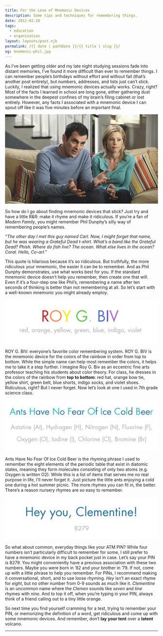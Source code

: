 ```yaml
---
title: For the Love of Mnemonic Devices
description: Some tips and techniques for remembering things.
date: 2012-02-28
tags: 
  - education
  - organization
layout: layouts/post.njk
permalink: /{{ date | pathDate }}/{{ title | slug }}/
og: mnemonic-phil.jpg
---
```


As I’ve been getting older and my late night studying sessions fade into distant memories, I’ve found it more difficult than ever to remember things. I can remember people’s birthdays without effort and without fail (that’s another post entirely), but numbers, addresses, and lists just can’t stick. Luckily, I realized that using mnemonic devices actually works. Crazy, right? Most of the facts I learned in school are long gone, either gathering dust somewhere in the deepest confines of my brain’s filing cabinet or lost entirely. However, any facts I associated with a mnemonic device I can spout off like it was five minutes before an important final.

![Phil and Claire from Modern Family](/img/mnemonic-phil.jpg)

So how do I go about finding mnemonic devices that stick? Just try and have a little R&R: make it rhyme and make it ridiculous. If you’re a fan of _Modern Family_, you might remember Phil Dunphy’s silly way of remembering people’s names.

_“The other day I met this guy named Carl. Now, I might forget that name, but he was wearing a Grateful Dead t-shirt. What’s a band like the Grateful Dead? Phish. Where do fish live? The ocean. What else lives in the ocean? Coral. Hello, Co-arl.”_

This quote is hilarious because it’s so ridiculous. But truthfully, the more ridiculous your mnemonic, the easier it can be to remember. And as Phil Dunphy demonstrates, use what works best for you. If the standard mnemonic device doesn’t help you remember, then create one that will. Even if it’s a four-step one like Phil’s, remembering a name after ten seconds of thinking is better than not remembering at all. So let’s start with a well-known mnemonic you might already employ.

![Roy G. Biv](/img/mnemonic-1.jpg)

ROY G. BIV: everyone’s favorite color remembering system. ROY G. BIV is the mnemonic device for the colors of the rainbow in order from top to bottom. While the simple name can help most remember the colors, it helps me to take it a step further. I imagine Roy G. Biv as an eccentric fine arts professor teaching his students about color theory. For class, he dresses in the colors of the rainbow from **top to bottom**: red hat, orange bow tie, yellow shirt, green belt, blue shorts, indigo socks, and violet shoes. Ridiculous, right? But I never forget. Now let’s look at one I used in 7th grade science class.

![Ants Have No Fear of Ice Cold Beer](/img/mnemonic-2.jpg)

Ants Have No Fear Of Ice Cold Beer is the rhyming phrase I used to remember the eight elements of the periodic table that exist in diatomic states, meaning they form molecules consisting of only two atoms (e.g. Oxygen is written O2). While this is a list of items that serves me no real purpose in life, I’ll never forget it. Just picture the little ants enjoying a cold one during a hot summer picnic. The more rhymes you can fit in, the better. There’s a reason nursery rhymes are so easy to remember.

![Hey you, Clementine](/img/mnemonic-3.jpg)

So what about common, everyday things like your ATM PIN? While four numbers isn’t particularly difficult to remember for some, I still prefer to have a mnemonic device in my back pocket just in case. Let’s say your PIN is 8279. You might conveniently have a previous association with these two numbers. Maybe you were born in ’82 and your brother in ’79. If not, come up with a little phrase to help you remember. For PINs, I recommend making it conversational, short, and to use loose rhyming. _Hey_ isn’t an exact rhyme for _eight_, but no other number from 0-9 sounds as much like it. _Clementine_ is an uncommon name where the _Clemen_ sounds like _seven_ and _tine_ rhymes with _nine_. And to top it off, when you’re typing in your PIN, always think of a friend calling out to a tiny little orange.

So next time you find yourself cramming for a test, trying to remember your PIN, or memorizing the definition of a word, get ridiculous and come up with some mnemonic devices. And remember, don’t **lay your tent** over a **latent** volcano.

---
